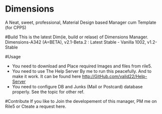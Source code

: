# Dimensions
A Neat, sweet, professional, Material Design based Manager cum Template (for CPPS)

#Build
This is the latest Dim(ie, build or relase) of Dimensions Manager. Dimensions-A342 (A=BETA), v2.1-Beta.2 : Latest Stable - Vanilla 1002, v1.2-Stable

#Usage
* You need to download and Place required Images and files from rile5.
* You need to use The Help Server By me to run this peacefully. And to make it work. It can be found here http://GitHub.com/valid22/Help-Server
* You need to configure DB and Junks (Mail or Postcard) database properly. See the topic for other ref.

#Contribute
If you like to Join the developement of this manager, PM me on Rile5 or Cteate a request here.
